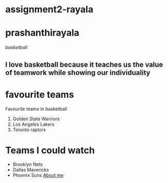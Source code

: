 # assignment2-rayala
# prashanthirayala
###### basketball
I love basketball because it teaches us the value of **teamwork** while showing our **individuality**
---
# favourite teams
Favourite teams in basketball
1. Golden State Warriors
2. Los Angeles Lakers
3. Toronto raptors
 
# Teams I could watch
- Brooklyn Nets
- Dallas Mavericks
- Phoenix Suns
[About me](./AboutMe.md)

